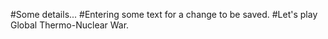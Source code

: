 #Some details...
#Entering some text for a change to be saved.
#Let's play Global Thermo-Nuclear War.
